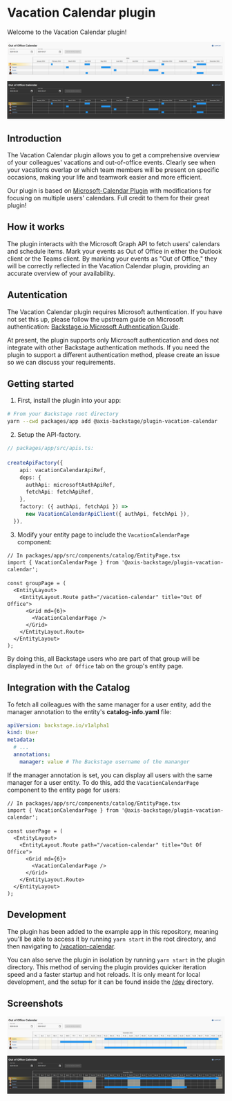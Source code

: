 # Vacation Calendar plugin

Welcome to the Vacation Calendar plugin!

![calendar-year-light-example](https://github.com/AxisCommunications/backstage-plugins/blob/main/plugins/vacation-calendar/media/year-light.png)
![calendar-year-dark-example](https://github.com/AxisCommunications/backstage-plugins/blob/main/plugins/vacation-calendar/media/year-dark.png)

## Introduction

The Vacation Calendar plugin allows you to get a comprehensive overview of your colleagues' vacations and out-of-office events. Clearly see when your vacations overlap or which team members will be present on specific occasions, making your life and teamwork easier and more efficient.

Our plugin is based on [Microsoft-Calendar Plugin](https://github.com/backstage/community-plugins/tree/main/workspaces/microsoft-calendar/plugins/microsoft-calendar) with modifications for focusing on multiple users' calendars. Full credit to them for their great plugin!

## How it works

The plugin interacts with the Microsoft Graph API to fetch users' calendars and schedule items. Mark your events as Out of Office in either the Outlook client or the Teams client. By marking your events as "Out of Office," they will be correctly reflected in the Vacation Calendar plugin, providing an accurate overview of your availability.

## Autentication

The Vacation Calendar plugin requires Microsoft authentication. If you have not set this up, please follow the upstream guide on Microsoft authentication: [Backstage.io Microsoft Authentication Guide](https://backstage.io/docs/auth/microsoft/provider/).

At present, the plugin supports only Microsoft authentication and does not integrate with other Backstage authentication methods. If you need the plugin to support a different authentication method, please create an issue so we can discuss your requirements.

## Getting started

1. First, install the plugin into your app:

```bash
# From your Backstage root directory
yarn --cwd packages/app add @axis-backstage/plugin-vacation-calendar
```

2. Setup the API-factory.

```ts
// packages/app/src/apis.ts:

createApiFactory({
    api: vacationCalendarApiRef,
    deps: {
      authApi: microsoftAuthApiRef,
      fetchApi: fetchApiRef,
    },
    factory: ({ authApi, fetchApi }) =>
      new VacationCalendarApiClient({ authApi, fetchApi }),
  }),

```

3. Modify your entity page to include the `VacationCalendarPage` component:

```tsx
// In packages/app/src/components/catalog/EntityPage.tsx
import { VacationCalendarPage } from '@axis-backstage/plugin-vacation-calendar';

const groupPage = (
  <EntityLayout>
    <EntityLayout.Route path="/vacation-calendar" title="Out Of Office">
      <Grid md={6}>
        <VacationCalendarPage />
      </Grid>
    </EntityLayout.Route>
  </EntityLayout>
);
```

By doing this, all Backstage users who are part of that group will be displayed in the `Out of Office` tab on the group's entity page.

## Integration with the Catalog

To fetch all colleagues with the same manager for a user entity, add the manager annotation to the entity's **catalog-info.yaml** file:

```yaml
apiVersion: backstage.io/v1alpha1
kind: User
metadata:
  # ...
  annotations:
    manager: value # The Backstage username of the mananger
```

If the manager annotation is set, you can display all users with the same manager for a user entity. To do this, add the `VacationCalendarPage` component to the entity page for users:

```tsx
// In packages/app/src/components/catalog/EntityPage.tsx
import { VacationCalendarPage } from '@axis-backstage/plugin-vacation-calendar';

const userPage = (
  <EntityLayout>
    <EntityLayout.Route path="/vacation-calendar" title="Out Of Office">
      <Grid md={6}>
        <VacationCalendarPage />
      </Grid>
    </EntityLayout.Route>
  </EntityLayout>
);
```

## Development

The plugin has been added to the example app in this repository, meaning you'll be able to access it by running `yarn start` in the root directory, and then navigating to [/vacation-calendar](http://localhost:3000/vacation-calendar).

You can also serve the plugin in isolation by running `yarn start` in the plugin directory.
This method of serving the plugin provides quicker iteration speed and a faster startup and hot reloads.
It is only meant for local development, and the setup for it can be found inside the [/dev](./dev) directory.

## Screenshots

![calendar-month-light-example](https://github.com/AxisCommunications/backstage-plugins/blob/main/plugins/vacation-calendar/media/month-light.png)
![calendar-month-dark-example](https://github.com/AxisCommunications/backstage-plugins/blob/main/plugins/vacation-calendar/media/month-dark.png)
